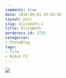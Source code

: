 ```yaml
---
comments: true
date: 2010-09-01 20:20:50
layout: post
slug: elizabeth-2
title: Elizabeth
wordpress_id: 3725
categories:
- PhotoBlog
tags:
- film
- Nikon F3
---
```


![](http://ryanfitzer.com/main/wp-content/uploads/2010/09/2010-09-01-at-18-30-40.jpg)
